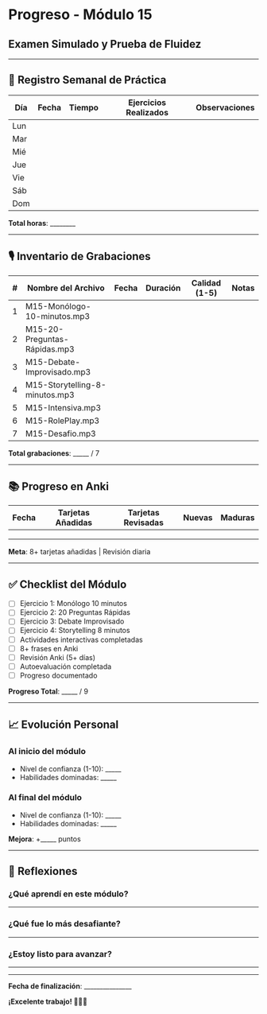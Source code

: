 # Progreso - Módulo 15
## Examen Simulado y Prueba de Fluidez

---

## 📅 Registro Semanal de Práctica

| Día | Fecha | Tiempo | Ejercicios Realizados | Observaciones |
|-----|-------|--------|----------------------|---------------|
| Lun |       |        |                      |               |
| Mar |       |        |                      |               |
| Mié |       |        |                      |               |
| Jue |       |        |                      |               |
| Vie |       |        |                      |               |
| Sáb |       |        |                      |               |
| Dom |       |        |                      |               |

**Total horas**: ________

---

## 🎙️ Inventario de Grabaciones

| # | Nombre del Archivo | Fecha | Duración | Calidad (1-5) | Notas |
|---|-------------------|-------|----------|---------------|-------|
| 1 | M15-Monólogo-10-minutos.mp3 | | | | |
| 2 | M15-20-Preguntas-Rápidas.mp3 | | | | |
| 3 | M15-Debate-Improvisado.mp3 | | | | |
| 4 | M15-Storytelling-8-minutos.mp3 | | | | |
| 5 | M15-Intensiva.mp3 | | | | |
| 6 | M15-RolePlay.mp3 | | | | |
| 7 | M15-Desafio.mp3 | | | | |

**Total grabaciones**: _____ / 7

---

## 📚 Progreso en Anki

| Fecha | Tarjetas Añadidas | Tarjetas Revisadas | Nuevas | Maduras |
|-------|-------------------|-------------------|--------|---------|
|       |                   |                   |        |         |
|       |                   |                   |        |         |
|       |                   |                   |        |         |

**Meta**: 8+ tarjetas añadidas | Revisión diaria

---

## ✅ Checklist del Módulo

- [ ] Ejercicio 1: Monólogo 10 minutos
- [ ] Ejercicio 2: 20 Preguntas Rápidas
- [ ] Ejercicio 3: Debate Improvisado
- [ ] Ejercicio 4: Storytelling 8 minutos
- [ ] Actividades interactivas completadas
- [ ] 8+ frases en Anki
- [ ] Revisión Anki (5+ días)
- [ ] Autoevaluación completada
- [ ] Progreso documentado

**Progreso Total**: _____ / 9

---

## 📈 Evolución Personal

### Al inicio del módulo
- Nivel de confianza (1-10): _____
- Habilidades dominadas: _____

### Al final del módulo
- Nivel de confianza (1-10): _____
- Habilidades dominadas: _____

**Mejora**: +_____ puntos

---

## 💭 Reflexiones

### ¿Qué aprendí en este módulo?
_____________________________________________________________

### ¿Qué fue lo más desafiante?
_____________________________________________________________

### ¿Estoy listo para avanzar?
_____________________________________________________________

---

**Fecha de finalización**: _______________

**¡Excelente trabajo! 🎯🇫🇷**
